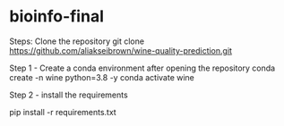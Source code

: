 # bioinfo-final

Steps:
Clone the repository
git clone https://github.com/aliakseibrown/wine-quality-prediction.git

Step 1 - Create a conda environment after opening the repository
conda create -n wine python=3.8 -y
conda activate wine

Step 2 - install the requirements

pip install -r requirements.txt
